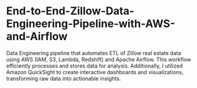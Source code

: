 # End-to-End-Zillow-Data-Engineering-Pipeline-with-AWS-and-Airflow
Data Engineering pipeline that automates ETL of Zillow real estate data using AWS (IAM, S3, Lambda, Redshift) and Apache Airflow. This workflow efficiently processes and stores data for analysis. Additionally, I utilized Amazon QuickSight to create interactive dashboards and visualizations, transforming raw data into actionable insights.
